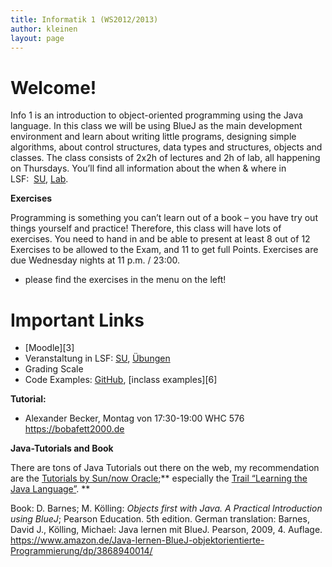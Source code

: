 ```yaml
---
title: Informatik 1 (WS2012/2013)
author: kleinen
layout: page
---
```

# Welcome!

Info 1 is an introduction to object-oriented programming using the Java language. In this class we will be using BlueJ as the main development environment and learn about writing little programs, designing simple algorithms, about control structures, data types and structures, objects and classes. The class consists of 2x2h of lectures and 2h of lab, all happening on Thursdays. You&#8217;ll find all information about the when & where in LSF:  [SU][1], [Lab][2].

**Exercises**

Programming is something you can&#8217;t learn out of a book &#8211; you have try out things yourself and practice! Therefore, this class will have lots of exercises. You need to hand in and be able to present at least 8 out of 12 Exercises to be allowed to the Exam, and 11 to get full Points. Exercises are due Wednesday nights at 11 p.m. / 23:00.

*   please find the exercises in the menu on the left!

# Important Links

*   [Moodle][3]
*   Veranstaltung in LSF: [SU][1], [Übungen][2]
*   Grading Scale
*   Code Examples: [GitHub][5], [inclass examples][6]

**Tutorial:**

*   Alexander Becker, Montag von 17:30-19:00 WHC 576  
    <https://bobafett2000.de>

**Java-Tutorials and Book**

There are tons of Java Tutorials out there on the web, my recommendation are the [Tutorials by Sun/now Oracle][7];** especially the [Trail &#8220;Learning the Java Language&#8221;][8]. **

Book: D. Barnes; M. Kölling: *Objects first with Java. A Practical Introduction using BlueJ*; Pearson Education. 5th edition. German translation: Barnes, David J., Kölling, Michael: Java lernen mit BlueJ. Pearson, 2009, 4. Auflage. <https://www.amazon.de/Java-lernen-BlueJ-objektorientierte-Programmierung/dp/3868940014/>

&nbsp;

&nbsp;

 [1]: https://lsf.htw-berlin.de/qisserver/rds?state=wsearchv&search=2&veranstaltung.veranstid=78436
 [2]: https://lsf.htw-berlin.de/qisserver/rds?state=wsearchv&search=2&veranstaltung.veranstid=78437
 [5]: https://github.com/htw-imi-info1/
 [7]: https://download.oracle.com/javase/tutorial/
 [8]: https://download.oracle.com/javase/tutorial/java/
